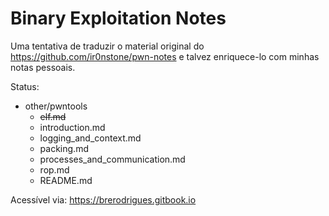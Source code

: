 # Binary Exploitation Notes

Uma tentativa de traduzir o material original do https://github.com/ir0nstone/pwn-notes e talvez enriquece-lo com minhas notas pessoais.

Status:

- other/pwntools
    - ~~elf.md~~
    - introduction.md
    - logging_and_context.md
    - packing.md
    - processes_and_communication.md
    - rop.md
    - README.md


Acessível via: https://brerodrigues.gitbook.io